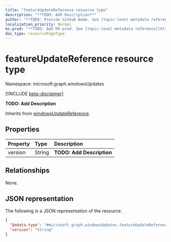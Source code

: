 ```yaml
---
title: "featureUpdateReference resource type"
description: "**TODO: Add Description**"
author: "**TODO: Provide Github Name. See [topic-level metadata reference](https://msgo.azurewebsites.net/add/document/guidelines/metadata.html#topic-level-metadata)**"
localization_priority: Normal
ms.prod: "**TODO: Add MS prod. See [topic-level metadata reference](https://msgo.azurewebsites.net/add/document/guidelines/metadata.html#topic-level-metadata)**"
doc_type: resourcePageType
---
```


# featureUpdateReference resource type

Namespace: microsoft.graph.windowsUpdates

[!INCLUDE [beta-disclaimer](../../includes/beta-disclaimer.md)]

**TODO: Add Description**


Inherits from [windowsUpdateReference](../resources/windowsupdates-windowsupdatereference.md).

## Properties
|Property|Type|Description|
|:---|:---|:---|
|version|String|**TODO: Add Description**|

## Relationships
None.

## JSON representation
The following is a JSON representation of the resource.
<!-- {
  "blockType": "resource",
  "@odata.type": "microsoft.graph.windowsUpdates.featureUpdateReference"
}
-->
``` json
{
  "@odata.type": "#microsoft.graph.windowsUpdates.featureUpdateReference",
  "version": "String"
}
```

